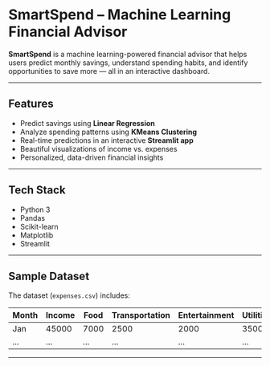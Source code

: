 #  SmartSpend – Machine Learning Financial Advisor

**SmartSpend** is a machine learning-powered financial advisor that helps users predict monthly savings, understand spending habits, and identify opportunities to save more — all in an interactive dashboard.

---

## Features

-  Predict savings using **Linear Regression**
-  Analyze spending patterns using **KMeans Clustering**
-  Real-time predictions in an interactive **Streamlit app**
-  Beautiful visualizations of income vs. expenses
-  Personalized, data-driven financial insights

---

## Tech Stack

- Python 3
- Pandas
- Scikit-learn
- Matplotlib
- Streamlit

---

## Sample Dataset

The dataset (`expenses.csv`) includes:

| Month | Income | Food | Transportation | Entertainment | Utilities | Shopping | Savings |
|-------|--------|------|----------------|---------------|-----------|----------|---------|
| Jan   | 45000  | 7000 | 2500           | 2000          | 3500      | 4000     | 5000    |
| ...   | ...    | ...  | ...            | ...           | ...       | ...      | ...     |

---



